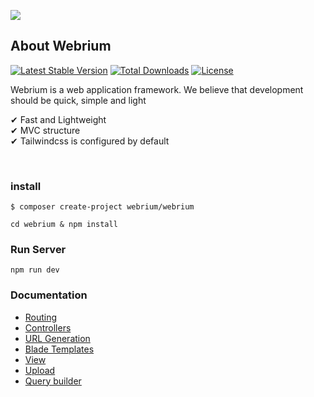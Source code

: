 ![](https://repository-images.githubusercontent.com/267562756/4fc935ef-900e-48c5-b08d-9cfd151a9782)
## About Webrium
[![Latest Stable Version](https://poser.pugx.org/webrium/webrium/v)](//packagist.org/packages/webrium/webrium) [![Total Downloads](https://poser.pugx.org/webrium/webrium/downloads)](//packagist.org/packages/webrium/webrium)  [![License](https://poser.pugx.org/webrium/webrium/license)](//packagist.org/packages/webrium/webrium)

Webrium is a web application framework. We believe that development should be quick, simple and light

✔ Fast and Lightweight <br>
✔ MVC structure <br>
✔ Tailwindcss is configured by default <br>

<br>

### install
```
$ composer create-project webrium/webrium
```

```
cd webrium & npm install
```

### Run Server
```
npm run dev
```


### Documentation
 
 * [Routing](https://github.com/webrium/webrium/wiki/routing)
 * [Controllers](https://github.com/webrium/webrium/wiki/controllers)
 * [URL Generation](https://github.com/webrium/webrium/wiki/URL-Generation)
 * [Blade Templates](https://github.com/webrium/webrium/wiki/Blade-Templates)
 * [View](https://github.com/webrium/webrium/wiki/View)
 * [Upload](https://github.com/webrium/webrium/wiki/Upload)
 * [Query builder](https://github.com/webrium/foxdb)
 
